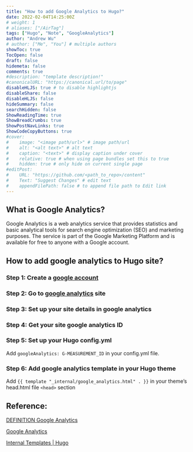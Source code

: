 ```yaml
---
title: "How to add Google Analytics to Hugo?"
date: 2022-02-04T14:25:00Z
# weight: 1
# aliases: ["/AirTag"]
tags: ["Hugo", "Note", "GoogleAnalytics"]
author: "Andrew Wu"
# author: ["Me", "You"] # multiple authors
showToc: true
TocOpen: false
draft: false
hidemeta: false
comments: true
#description: "template description!"
#canonicalURL: "https://canonical.url/to/page"
disableHLJS: true # to disable highlightjs
disableShare: false
disableHLJS: false
hideSummary: false
searchHidden: false
ShowReadingTime: true
ShowBreadCrumbs: true
ShowPostNavLinks: true
ShowCodeCopyButtons: true
#cover:
#    image: "<image path/url>" # image path/url
#    alt: "<alt text>" # alt text
#    caption: "<text>" # display caption under cover
#    relative: true # when using page bundles set this to true
#    hidden: true # only hide on current single page
#editPost:
#    URL: "https://github.com/<path_to_repo>/content"
#    Text: "Suggest Changes" # edit text
#    appendFilePath: false # to append file path to Edit link
---
```

## What is Google Analytics?

Google Analytics is a web analytics service that provides statistics and basic analytical tools for search engine optimization (SEO) and marketing purposes. The service is part of the Google Marketing Platform and is available for free to anyone with a Google account.

## How to add google analytics to Hugo site?

### Step 1: Create a [google account](https://accounts.google.com/signup/v2/webcreateaccount?service=analytics&continue=https%3A%2F%2Fanalytics.google.com%2Fanalytics%2Fweb%2F&hl=en&dsh=S923789982%3A1643982945903281&biz=false&flowName=GlifWebSignIn&flowEntry=SignUp&nogm=true)

### Step 2: Go to [google analytics](https://analytics.google.com/analytics/web/provision/#/provision) site

### Step 3:  Set up your site details in google analytics

### Step 4: Get your site google analytics ID

### Step 5: Set up your Hugo config.yml

Add `googleAnalytics: G-MEASUREMENT_ID` in your config.yml file.

### Step 6: Add google analytics template in your Hugo theme

Add `{{ template "_internal/google_analytics.html" . }}` in your theme’s head.html file `<head>` section

## Reference:

[DEFINITION Google Analytics](https://searchbusinessanalytics.techtarget.com/definition/Google-Analytics)

[Google Analytics](https://analytics.google.com/analytics/web/provision/#/provision)

[Internal Templates | Hugo](https://gohugo.io/templates/internal/)